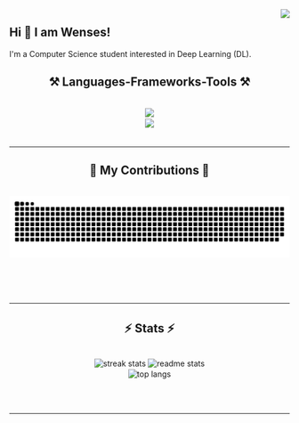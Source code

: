 <img align="right" src="https://visitor-badge.laobi.icu/badge?page_id=wensespl.wensespl&format=true" />

## Hi 👋 I am Wenses!
I'm a Computer Science student interested in Deep Learning (DL).

<h2 align="center">⚒️ Languages-Frameworks-Tools ⚒️</h2>
<br/>
<div align="center">
    <img src="https://skillicons.dev/icons?i=nodejs,github,python,javascript,typescript,express,mongodb,c,java" /><br>
    <img src="https://skillicons.dev/icons?i=react,bootstrap,mui,mysql,flask,html,css,vscode,figma,git" />
</div>

<br/>
<hr/>

<div align="center">
  <h2>🐍 My Contributions 🐍</h2>
  <br>
  <img alt="snake eating my contributions" src="https://raw.githubusercontent.com/wensespl/wensespl/output/github-contribution-grid-snake.svg" />
  
  <br/><br/><br/>
</div>

<hr/>

<h2 align="center">⚡ Stats ⚡</h2>
<br>
<div align=center>
  <img width=390 src="https://streak-stats.demolab.com/?user=wensespl&count_private=true&theme=radical&border_radius=10" alt="streak stats"/>
  <img width=390 src="https://wensespl-github-readme-stats.vercel.app/api?username=wensespl&count_private=true&show_icons=true&theme=radical&border_radius=10" alt="readme stats" />
  <br/>
  <img width=325 align="center" src="https://wensespl-github-readme-stats.vercel.app/api/top-langs/?username=wensespl&hide=HTML&langs_count=8&layout=donut&theme=radical&border_radius=10&size_weight=0.5&count_weight=0.5&exclude_repo=github-readme-stats" alt="top langs" />
</div>

<br/><br/>
<hr/>

<!--
**wencez432/wencez432** is a ✨ _special_ ✨ repository because its `README.md` (this file) appears on your GitHub profile.

Here are some ideas to get you started:

- 🔭 I’m currently working on ...
- 🌱 I’m currently learning ...
- 👯 I’m looking to collaborate on ...
- 🤔 I’m looking for help with ...
- 💬 Ask me about ...
- 📫 How to reach me: ...
- 😄 Pronouns: ...
- ⚡ Fun fact: ...
-->
